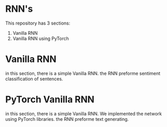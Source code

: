 # RNN's

This repository has 3 sections:
  1. Vanilla RNN
  2. Vanilla RNN using PyTorch
  
# Vanilla RNN
in this section, there is a simple Vanilla RNN.
the RNN preforme sentiment classification of sentences.

# PyTorch Vanilla RNN
in this section, there is a simple Vanilla RNN. We implemented the network using PyTorch libraries.
the RNN preforme text generating.


